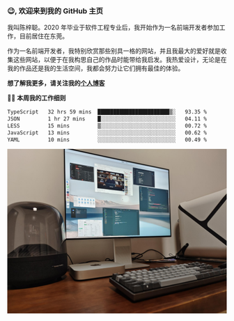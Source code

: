 ### 😉, 欢迎来到我的 GitHub 主页

我叫陈梓聪。2020 年毕业于软件工程专业后，我开始作为一名前端开发者参加工作，目前居住在东莞。

作为一名前端开发者，我特别欣赏那些别具一格的网站，并且我最大的爱好就是收集这些网站，以便于在我构思自己的作品时能带给我启发。我热爱设计，无论是在我的作品还是我的生活空间，我都会努力让它们拥有最佳的体验。

**想了解我更多，请关注我的[个人博客](https://leoku.top)**

🧑‍💻 **本周我的工作细则**
<!--START_SECTION:waka-->
```text
TypeScript   32 hrs 59 mins  ███████████████████████▒░   93.35 % 
JSON         1 hr 27 mins    █░░░░░░░░░░░░░░░░░░░░░░░░   04.11 % 
LESS         15 mins         ▒░░░░░░░░░░░░░░░░░░░░░░░░   00.72 % 
JavaScript   13 mins         ░░░░░░░░░░░░░░░░░░░░░░░░░   00.62 % 
YAML         10 mins         ░░░░░░░░░░░░░░░░░░░░░░░░░   00.49 % 
```
<!--END_SECTION:waka-->

![desktop](./mine.jpg)
